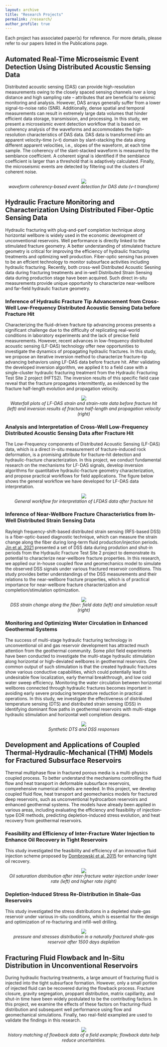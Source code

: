 ```yaml
---
layout: archive
title: "Research Projects"
permalink: /research/
author_profile: true
---
```


Each project has associated paper(s) for reference. For more details, please refer to our papers listed in the Publications page.

## Automated Real-Time Microseismic Event Detection Using Distributed Acoustic Sensing Data
Distributed acoustic sensing (DAS) can provide high-resolution measurements owing to the closely spaced sensing channels over a long distance and high sampling rate – attributes that are beneficial to seismic monitoring and analysis. However, DAS arrays generally suffer from a lower signal-to-noise ratio (SNR). Additionally, dense spatial and temporal measurements can result in extremely large data volumes that hinder efficient data storage, transmission, and processing. In this study, we present a microseismic event detection workflow that is based on coherency analysis of the waveforms and accommodates the high-resolution characteristics of DAS data. DAS data is transformed into an apparent velocity-time (v-t) domain by slant-stacking the data along different apparent velocities, i.e., slopes of the waveform, at each time sample. The coherency of the slant-stacked waveform is measured by the semblance coefficient. A coherent signal is identified if the semblance coefficient is larger than a threshold that is adaptively calculated. Finally, the microseismic events are detected by filtering out the clusters of coherent noise.

<p align="center">
  <img src="../images/event_detection.png" />
  <br>
  <em> waveform coherency-based event detection for DAS data (v-t transform)</em>
</p>


## Hydraulic Fracture Monitoring and Characterization Using Distributed Fiber-Optic Sensing Data

Hydraulic fracturing with plug-and-perf completion technique along horizontal wellbore is widely used in the economic development of unconventional reservoirs. Well performance is directly linked to the stimulated fracture geometry. 
A better understanding of stimulated fracture geometry is critical for improving the efficiency of hydraulic fracturing treatments and optimizing well production. Fiber-optic sensing has proven to be an effcient technology to monitor subsurface activities including hydraulic fracturing. Recently, both cross-well Distributed Acoustic Sesning data during fracturing treatments and in-well Distributed Strain Sensing data during production stage have been acquired. Such direct in-situ measurements provide unique opportunity to characterize near-wellbore and far-field hydraulic fracture geometry.  

### Inference of Hydraulic Fracture Tip Advancement from Cross-Well Low-Frequency Distributed Acoustic Sensing Data before Fracture Hit
Characterizing the fluid-driven fracture tip advancing process presents a significant challenge due to the difficulty of replicating real-world conditions in laboratory experiments and the lack of precise field measurements. However, recent advances in low-frequency distributed acoustic sensing (LF-DAS) technology offer new opportunities to investigate the dynamics of propagating hydraulic fractures. In this study, we propose an iterative inversion method to characterize fracture-tip advancing behaviors using LF-DAS data before fracture hit. After validating the developed inversion algorithm, we applied it to a field case with a single-cluster hydraulic fracturing treatment from the Hydraulic Fracturing Test Site 2 project (HFTS2). The inversion results of this specific field case reveal that the fracture propagates intermittently, as evidenced by the fracture half-length evolution and propagation velocity.

<p align="center">
  <img src="../images/before_hit.png" />
  <br>
  <em> Waterfall plots of LF-DAS strain and strain-rate data before fracture hit (left) and inversion results of fracture half-length and propagation velocity (right)</em>
</p>


### Analysis and Interpretation of Cross-Well Low-Frequency Distributed Acoustic Sensing Data after Fracture Hit

The Low-Frequency components of Distributed Acoustic Sensing (LF-DAS) data, 
which is a direct in-situ measurement of fracture-induced rock deformation, is a promising attribute for fracture-hit detection and hydraulic-fracture characterization. In this project, we conduct fundamental research on the mechanisms for 
LF-DAS signals, develop inversion algorithms for quantitative hydraulic-fracture geometry characterization, and propose practical workflows for field applications. The figure below shows the general workflow we have developed for LF-DAS data interpretation.

<p align="center">
  <img src="../images/lfdas.png" />
  <br>
  <em> General workflow for interpretation of LFDAS data after fracture hit</em>
</p>


### Inference of Near-Wellbore Fracture Characteristics from In-Well Distributed Strain Sensing Data

Rayleigh frequency-shift-based distributed strain sensing (RFS-based DSS) is a fiber-optic-based diagnostic technique, which can measure the strain change along the fiber during long-term fluid production/injection periods. [Jin et al. 2021](https://doi.org/10.2118/205394-PA) presented a set of DSS data during prodution and shut-in periods from the Hydraulic Fracture Test Site 2 project to demonstrate its potential to characterize near-wellbore fracture properties. In this research, we applied our in-house coupled flow and geomechanics model to simulate the observed DSS signals under various fractured reservoir conditions. This study provides better understandings of the DSS measurements and their relations to the near-wellbore fracture properties, which is of practical importance for near-wellbore fracture characterization and completion/stimulation optimization.

<p align="center">
  <img src="../images/dss.tif" />
  <br>
  <em> DSS strain change along the fiber: field data (left) and simulation result (right)</em>
</p>


### Monitoring and Optimizing Water Circulation in Enhanced Geothermal Systems
The success of multi-stage hydraulic fracturing technology in unconventional oil and gas reservoir development has attracted much attention from the geothermal community. Some pilot field experiments have been conducted to investigate the multi-stage hydraulic stimulation along horizontal or high-deviated wellbores in geothermal reservoirs. One common output of such stimulation is that the created hydraulic fractures show various conductive capabilities, which could potentially lead to undesirable flow localization, early thermal breakthrough, and low cold water sweep efficiency. Monitoring the water circulation between horizontal wellbores connected through hydraulic fractures becomes important in avoiding early severe producing temperature reduction in practical operations. In this study, we investigate the effectiveness of distributed temperature sensing (DTS) and distributed strain sensing (DSS) in identifying dominant flow paths in geothermal reservoirs with multi-stage hydraulic stimulation and horizontal well completion designs.

<p align="center">
  <img src="../images/egs.png" />
  <br>
  <em> Synthetic DTS and DSS responses</em>
</p>



## Development and Applications of Coupled Thermal-Hydraulic-Mechanical (THM) Models for Fractured Subsurface Reservoirs

Thermal multiphase flow in fractured porous media is a multi-physics coupled process. To better understand the mechanisms 
controlling the fluid flow and heat transport in deformable subsurface reservoirs, comprehensive numerical models are needed. In this project, we develop coupled fluid flow, heat transport and geomechanics models for fractured deep reservoirs, such as unconventional hydrocarbon reservoirs and enhanced geothermal systems. The models have already been
applied in various areas, including evaluating the efficiency and feasibility of injection-type EOR methods, predicting depletion-induced stress evolution, and heat recovery from geothermal reservoirs.

### Feasibility and Efficiency of Inter-Fracture Water Injection to Enhance Oil Recovery in Tight Reservoirs
This study investigated the feasibility and efficiency of an innovative fluid injection scheme proposed by [Dombrowski et al. 2015](https://patents.google.com/patent/US20130228337) for enhancing tight oil recovery.

<p align="center">
  <img src="../images/FluidInjection.tif" />
  <br>
  <em> Oil saturation distribution after inter-fracture water injection under lower rate (left) and higher rate (right)</em>
</p>

### Depletion-Induced Stress Re-Distribution in Shale-Gas Reservoirs
This study investigated the stress distributions in a depleted shale-gas reservoir under various in-situ conditions, which is essential for the design and optimization of re-fracturing and infill-well drilling.

<p align="center">
  <img src="../images/stress.tif" />
  <br>
  <em> pressure and stresses distribution in a naturally fractured shale-gas reservoir after 1500 days depletion</em>
</p>


## Fracturing Fluid Flowback and In-Situ Distribution in Unconventional Reservoirs
During hydraulic fracturing treatments, a large amount of fracturing fluid is injected into the tight subsurface formation. However, only a small portion of injected fluid can be recovered during the flowback process. Fracture closure, gravity segregation,
proppant distribution, matrix capillarity, and shut-in time have been widely postulated to be the contributing factors. In this project, we examine the effects of these factors on fracturing-fluid distribution and subsequent well performance using
flow and geomechanical simulations. Finally, two real-field exampled are used to validate the findings in this research. 

<p align="center">
  <img src="../images/flowback.png" />
  <br>
  <em> history matching of flowback data of a field example; flowback data help reduce uncertainties. </em>
</p>


